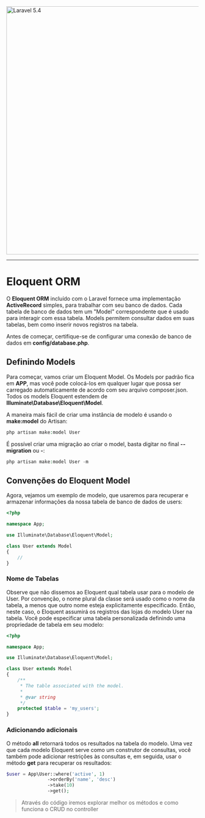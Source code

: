 <img src="http://i.imgur.com/TIlFmyE.png" alt="Laravel 5.4" width="650px">

<hr>

# Eloquent ORM

O **Eloquent ORM** incluído com o Laravel fornece uma implementação **ActiveRecord** simples, para trabalhar com seu banco de dados. 
Cada tabela de banco de dados tem um "Model" correspondente que é usado para interagir com essa tabela. Models permitem consultar dados em suas tabelas, bem como inserir novos registros na tabela. 

Antes de começar, certifique-se de configurar uma conexão de banco de dados em **config/database.php**.

## Definindo Models

Para começar, vamos criar um Eloquent Model. Os Models por padrão fica em **APP**, mas você pode colocá-los em qualquer lugar que possa ser carregado automaticamente de acordo com seu arquivo composer.json. Todos os models Eloquent estendem de **Illuminate\Database\Eloquent\Model**.

A maneira mais fácil de criar uma instância de modelo é usando o **make:model** do Artisan:

```PHP
php artisan make:model User
```

É possível criar uma migração ao criar o model, basta digitar no final **--migration** ou **-**:

```PHP
php artisan make:model User -m
```
## Convenções do Eloquent Model

Agora, vejamos um exemplo de modelo, que usaremos para recuperar e armazenar informações da nossa tabela de banco de dados de users:

```PHP
<?php

namespace App;

use Illuminate\Database\Eloquent\Model;

class User extends Model
{
    //
}
```

### Nome de Tabelas

Observe que não dissemos ao Eloquent qual tabela usar para o modelo de User. Por convenção, o nome plural da classe será usado como o nome da tabela, a menos que outro nome esteja explicitamente especificado. Então, neste caso, o Eloquent assumirá os registros das lojas do modelo User na tabela. Você pode especificar uma tabela personalizada definindo uma propriedade de tabela em seu modelo:

```PHP
<?php

namespace App;

use Illuminate\Database\Eloquent\Model;

class User extends Model
{
    /**
     * The table associated with the model.
     *
     * @var string
     */
    protected $table = 'my_users';
}
```
### Adicionando adicionais

O método **all** retornará todos os resultados na tabela do modelo. Uma vez que cada modelo Eloquent serve como um construtor de consultas, você também pode adicionar restrições às consultas e, em seguida, usar o método **get** para recuperar os resultados:

```PHP
$user = App\User::where('active', 1)
               ->orderBy('name', 'desc')
               ->take(10)
               ->get();
```

> Através do código iremos explorar melhor os métodos e como funciona o CRUD no controller